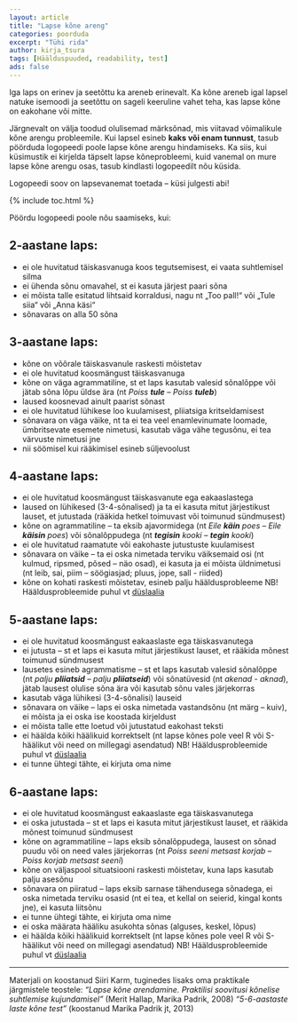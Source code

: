 ```yaml
---
layout: article
title: "Lapse kõne areng"
categories: poorduda
excerpt: "Tühi rida"
author: kirja_tsura
tags: [Häälduspuuded, readability, test]
ads: false
---
```




Iga laps on erinev ja seetõttu ka areneb erinevalt. Ka kõne areneb igal lapsel natuke isemoodi ja seetõttu on sageli keeruline vahet teha, kas lapse kõne on eakohane või mitte. 

Järgnevalt on välja toodud olulisemad märksõnad, mis viitavad võimalikule kõne arengu probleemile. Kui lapsel esineb **kaks või enam tunnust**, tasub pöörduda logopeedi poole lapse kõne arengu hindamiseks. Ka siis, kui küsimustik ei kirjelda täpselt lapse kõneprobleemi, kuid vanemal on mure lapse kõne arengu osas, tasub kindlasti logopeedilt nõu küsida. 

Logopeedi soov on lapsevanemat toetada – küsi julgesti abi! 

{% include toc.html %}

 Pöördu logopeedi poole nõu saamiseks, kui: 

## 2-aastane laps: 
* ei ole huvitatud täiskasvanuga koos tegutsemisest, ei vaata suhtlemisel silma 
* ei ühenda sõnu omavahel, st ei kasuta järjest paari sõna 
* ei mõista talle esitatud lihtsaid korraldusi, nagu nt „Too pall!“ või „Tule siia“ või „Anna käsi“ 
* sõnavaras on alla 50 sõna  

 
## 3-aastane laps: 
* kõne on võõrale täiskasvanule raskesti mõistetav 
* ei ole huvitatud koosmängust täiskasvanuga
* kõne on väga agrammatiline, st et laps kasutab valesid sõnalõppe või jätab sõna lõpu üldse ära (nt *Poiss **tule** – Poiss **tuleb***)
* laused koosnevad ainult paarist sõnast
* ei ole huvitatud lühikese loo kuulamisest, pliiatsiga kritseldamisest
* sõnavara on väga väike, nt ta ei tea veel enamlevinumate loomade, ümbritsevate esemete nimetusi, kasutab väga vähe tegusõnu, ei tea värvuste nimetusi jne
* nii söömisel kui rääkimisel esineb süljevoolust


## 4-aastane laps:
* ei ole huvitatud koosmängust täiskasvanute ega eakaaslastega
* laused on lühikesed (3-4-sõnalised) ja ta ei kasuta mitut järjestikust lauset, et jutustada (rääkida hetkel toimuvast või toimunud sündmusest)
* kõne on agrammatiline – ta eksib ajavormidega (nt *Eile **käin** poes – Eile **käisin** poes*) või sõnalõppudega (nt ***tegisin** kooki – **tegin** kooki*)
* ei ole huvitatud raamatute või eakohaste jutustuste kuulamisest 
* sõnavara on väike – ta ei oska nimetada terviku väiksemaid osi (nt kulmud, ripsmed, põsed – näo osad), ei kasuta ja ei mõista üldnimetusi (nt leib, sai, piim – söögiasjad; pluus, jope, sall - riided)
* kõne on kohati raskesti mõistetav, esineb palju hääldusprobleeme
NB! Hääldusprobleemide puhul vt [düslaalia](../haalduspuue/)


## 5-aastane laps:
* ei ole huvitatud koosmängust eakaaslaste ega täiskasvanutega
* ei jutusta – st et laps ei kasuta mitut järjestikust lauset, et rääkida mõnest toimunud sündmusest
* lausetes esineb agrammatisme – st et laps kasutab valesid sõnalõppe (nt *palju **pliiatsid** – palju **pliiatseid***) või sõnatüvesid (nt *akenad - aknad*), jätab lausest olulise sõna ära või kasutab sõnu vales järjekorras
* kasutab väga lühikesi (3-4-sõnalisi) lauseid
* sõnavara on väike – laps ei oska nimetada vastandsõnu (nt märg – kuiv), ei mõista ja ei oska ise koostada kirjeldust
* ei mõista talle ette loetud või jutustatud eakohast teksti
* ei häälda kõiki häälikuid korrektselt (nt lapse kõnes pole veel R või S-häälikut või need on millegagi asendatud)
NB! Hääldusprobleemide puhul vt [düslaalia](../haalduspuue/)
* ei tunne ühtegi tähte, ei kirjuta oma nime

## 6-aastane laps:
* ei ole huvitatud koosmängust eakaaslaste ega täiskasvanutega
* ei oska jutustada – st et laps ei kasuta mitut järjestikust lauset, et rääkida mõnest toimunud sündmusest
* kõne on agrammatiline – laps eksib sõnalõppudega, lausest on sõnad puudu või on need vales järjekorras (nt *Poiss seeni metsast korjab – Poiss korjab metsast seeni*)
* kõne on väljaspool situatsiooni raskesti mõistetav, kuna laps kasutab palju asesõnu
* sõnavara on piiratud – laps eksib sarnase tähendusega sõnadega, ei oska nimetada terviku osasid (nt ei tea, et kellal on seierid, kingal konts jne), ei kasuta liitsõnu
* ei tunne ühtegi tähte, ei kirjuta oma nime
* ei oska määrata hääliku asukohta sõnas (alguses, keskel, lõpus)
* ei häälda kõiki häälikuid korrektselt (nt lapse kõnes pole veel R või S-häälikut või need on millegagi asendatud)
NB! Hääldusprobleemide puhul vt [düslaalia](../haalduspuue/)



---

Materjali on koostanud Siiri Karm, tuginedes lisaks oma praktikale järgmistele teostele:
*“Lapse kõne arendamine. Praktilisi soovitusi kõnelise suhtlemise kujundamisel”* (Merit Hallap, Marika Padrik, 2008)
*“5-6-aastaste laste kõne test”* (koostanud Marika Padrik jt, 2013) 

